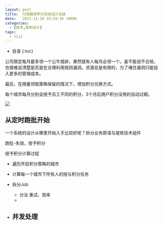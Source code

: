 ```yaml
---
layout: post
title:  行政服务积分系统设计总结
date:   2021-11-30 19:29:36 +0800
categories:
  - [技术,架构设计]
tags:
  - Yii2
---
```

* 目录
{:toc}

公司限定每月最多领一个公牛插排，果然就有人每月必领一个。虽不能说不合规，也很难说清楚是否是在合理利用规则漏洞。资源总是有限的，为了堵住漏洞只能投入更多的管理成本。

最后，在限量领取策略保留的情况下，增加积分兑换方式。

每个城市每月分别会授予员工不同的积分，3个月后用户积分没用的自动过期。 


![](/assets/lavanna-iter211203.arch-4.drawio.png)

## 从定时跑批开始

一个系统的设计从哪里开始入手比较好呢？拆分业务原语与提炼技术组件


跑批-失效，授予积分

授予积分计算过程

- 遍历开启积分策略的城市

- 计算每一个城市下所有人的授与积分任务

- 拆分Job

  - 分治
    重试、效率
  -
  
- 并发处理
  - 
